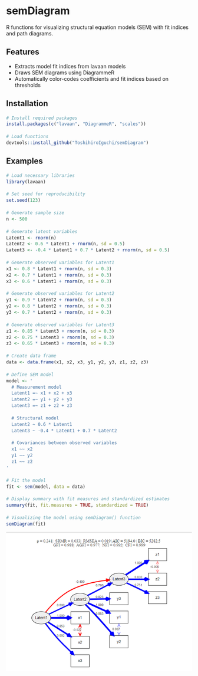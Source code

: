 # semDiagram

R functions for visualizing structural equation models (SEM) with fit indices and path diagrams.

## Features

- Extracts model fit indices from lavaan models
- Draws SEM diagrams using DiagrammeR
- Automatically color-codes coefficients and fit indices based on thresholds

## Installation

```r
# Install required packages
install.packages(c("lavaan", "DiagrammeR", "scales"))

# Load functions
devtools::install_github("ToshihiroIguchi/semDiagram")
```

## Examples

```r
# Load necessary libraries
library(lavaan)

# Set seed for reproducibility
set.seed(123)

# Generate sample size
n <- 500

# Generate latent variables
Latent1 <- rnorm(n)
Latent2 <- 0.6 * Latent1 + rnorm(n, sd = 0.5)
Latent3 <- -0.4 * Latent1 + 0.7 * Latent2 + rnorm(n, sd = 0.5)

# Generate observed variables for Latent1
x1 <- 0.8 * Latent1 + rnorm(n, sd = 0.3)
x2 <- 0.7 * Latent1 + rnorm(n, sd = 0.3)
x3 <- 0.6 * Latent1 + rnorm(n, sd = 0.3)

# Generate observed variables for Latent2
y1 <- 0.9 * Latent2 + rnorm(n, sd = 0.3)
y2 <- 0.8 * Latent2 + rnorm(n, sd = 0.3)
y3 <- 0.7 * Latent2 + rnorm(n, sd = 0.3)

# Generate observed variables for Latent3
z1 <- 0.85 * Latent3 + rnorm(n, sd = 0.3)
z2 <- 0.75 * Latent3 + rnorm(n, sd = 0.3)
z3 <- 0.65 * Latent3 + rnorm(n, sd = 0.3)

# Create data frame
data <- data.frame(x1, x2, x3, y1, y2, y3, z1, z2, z3)

# Define SEM model
model <- '
  # Measurement model
  Latent1 =~ x1 + x2 + x3
  Latent2 =~ y1 + y2 + y3
  Latent3 =~ z1 + z2 + z3

  # Structural model
  Latent2 ~ 0.6 * Latent1
  Latent3 ~ -0.4 * Latent1 + 0.7 * Latent2

  # Covariances between observed variables
  x1 ~~ x2
  y1 ~~ y2
  z1 ~~ z2
'

# Fit the model
fit <- sem(model, data = data)

# Display summary with fit measures and standardized estimates
summary(fit, fit.measures = TRUE, standardized = TRUE)

# Visualizing the model using semDiagram() function
semDiagram(fit)
```
![path](sample.png)
